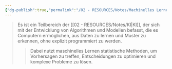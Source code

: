 ```yaml
---
{"dg-publish":true,"permalink":"/02 - RESOURCES/Notes/Machinelles Lernen/","tags":["GFN/prüfungsrelevant/AP1/vorbereitung","AI"],"noteIcon":"","updated":"2025-03-13T14:33:11.233+01:00"}
---
```


>Es ist ein Teilbereich der [[02 - RESOURCES/Notes/KI\|KI]], der sich mit der Entwicklung von Algorithmen und Modellen befasst, die es Computern ermöglichen, aus Daten zu lernen und Muster zu erkennen, ohne explizit programmiert zu werden.
>>Dabei nutzt maschinelles Lernen statistische Methoden, um Vorhersagen zu treffen, Entscheidungen zu optimieren und komplexe Probleme zu lösen.